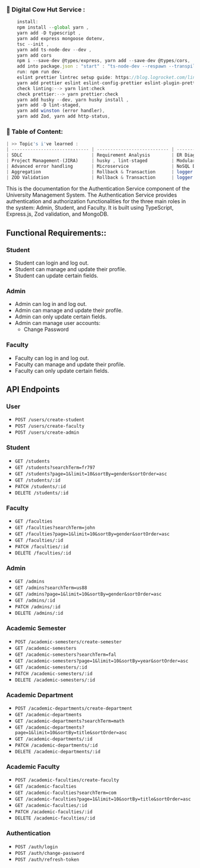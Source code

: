 ### 🎯 Digital Cow Hut Service : 
```ts
    install:  
    npm install --global yarn ,
    yarn add -D typescript ,
    yarn add express mongoose dotenv, 
    tsc --init ,
    yarn add ts-node-dev --dev ,
    yarn add cors
    npm i --save-dev @types/express, yarn add --save-dev @types/cors, 
    add into package.json : "start" : "ts-node-dev --respawn --transpile-only server.ts"
    run: npm run dev.
    eslint prettier lintrec setup guide: https://blog.logrocket.com/linting-typescript-eslint-prettier/
    yarn add prettier eslint eslint-config-prettier eslint-plugin-prettier --dev,
    check linting:--> yarn lint:check
    check prettier:--> yarn prettier:check
    yarn add husky --dev, yarn husky install ,
    yarn add -D lint-staged,
    yarn add winston (error handler),
    yarn add Zod, yarn add http-status,
```

### 📗 Table of Content:
```ts
| >> Topic's i've learned :     
| ----------------------------- | --------------------------- | ------------------------------- |
| SDLC                          | Requirement Analysis        | ER Diagram Software             |
| Project Management-(JIRA)     | husky , lint-staged         | Modular / MVC pattern           |
| Advanced error handling       | Microservice                | NoSQL Database Design           |
| Aggregation                   | Rollback & Transaction      | logger (winston)                |
| ZOD Validation                | Rollback & Transaction      | logger (winston)                |

```



This is the documentation for the Authentication Service component of the University Management System. The Authentication Service provides authentication and authorization functionalities for the three main roles in the system: Admin, Student, and Faculty. It is built using TypeScript, Express.js, Zod validation, and MongoDB.

## Functional Requirements::

### Student

- Student can login and log out.
- Student can manage and update their profile.
- Student can update certain fields.

### Admin

- Admin can log in and log out.
- Admin can manage and update their profile.
- Admin can only update certain fields.
- Admin can manage user accounts:
  - Change Password

### Faculty

- Faculty can log in and log out.
- Faculty can manage and update their profile.
- Faculty can only update certain fields.

## API Endpoints

### User

- `POST /users/create-student`
- `POST /users/create-faculty`
- `POST /users/create-admin`

### Student

- `GET /students`
- `GET /students?searchTerm=fr797`
- `GET /students?page=1&limit=10&sortBy=gender&sortOrder=asc`
- `GET /students/:id`
- `PATCH /students/:id`
- `DELETE /students/:id`

### Faculty

- `GET /faculties`
- `GET /faculties?searchTerm=john`
- `GET /faculties?page=1&limit=10&sortBy=gender&sortOrder=asc`
- `GET /faculties/:id`
- `PATCH /faculties/:id`
- `DELETE /faculties/:id`

### Admin

- `GET /admins`
- `GET /admins?searchTerm=us88`
- `GET /admins?page=1&limit=10&sortBy=gender&sortOrder=asc`
- `GET /admins/:id`
- `PATCH /admins/:id`
- `DELETE /admins/:id`

### Academic Semester

- `POST /academic-semesters/create-semester`
- `GET /academic-semesters`
- `GET /academic-semesters?searchTerm=fal`
- `GET /academic-semesters?page=1&limit=10&sortBy=year&sortOrder=asc`
- `GET /academic-semesters/:id`
- `PATCH /academic-semesters/:id`
- `DELETE /academic-semesters/:id`

### Academic Department

- `POST /academic-departments/create-department`
- `GET /academic-departments`
- `GET /academic-departments?searchTerm=math`
- `GET /academic-departments?page=1&limit=10&sortBy=title&sortOrder=asc`
- `GET /academic-departments/:id`
- `PATCH /academic-departments/:id`
- `DELETE /academic-departments/:id`

### Academic Faculty

- `POST /academic-faculties/create-faculty`
- `GET /academic-faculties`
- `GET /academic-faculties?searchTerm=com`
- `GET /academic-faculties?page=1&limit=10&sortBy=title&sortOrder=asc`
- `GET /academic-faculties/:id`
- `PATCH /academic-faculties/:id`
- `DELETE /academic-faculties/:id`

### Authentication

- `POST /auth/login`
- `POST /auth/change-password`
- `POST /auth/refresh-token`
